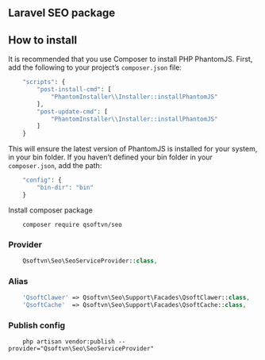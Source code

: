 ## Laravel SEO package

## How to install

It is recommended that you use Composer to install PHP PhantomJS. First, add the following to your project’s `composer.json` file:
```php
    "scripts": {
        "post-install-cmd": [
            "PhantomInstaller\\Installer::installPhantomJS"
        ],
        "post-update-cmd": [
            "PhantomInstaller\\Installer::installPhantomJS"
        ]
    }
```

This will ensure the latest version of PhantomJS is installed for your system, in your bin folder. If you haven’t defined your bin folder in your `composer.json`, add the path:

```php
    "config": {
        "bin-dir": "bin"
    }
```

Install composer package

```shell
	composer require qsoftvn/seo
```

### Provider
```php
	Qsoftvn\Seo\SeoServiceProvider::class,
```

### Alias
```php
    'QsoftClawer' => Qsoftvn\Seo\Support\Facades\QsoftClawer::class,
    'QsoftCache'  => Qsoftvn\Seo\Support\Facades\QsoftCache::class,
```

### Publish config

```shell
	php artisan vendor:publish --provider="Qsoftvn\Seo\SeoServiceProvider"
```